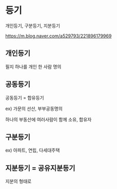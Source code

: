 # 등기

개인등기, 구분등기, 지분등기

https://m.blog.naver.com/a529793/221896179969

## 개인등기

필지 하나를 개인 한 사람 명의

## 공동등기

공동등기  = 합유등기

ex) 가문의 선산, 부부공동명의

하나의 부동산에 여러사람이 함께 소유, 합유자

## 구분등기

ex) 아파트, 연립, 다세대주택

## 지분등기 = 공유지분등기

지분의 형태로